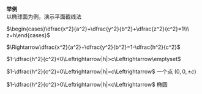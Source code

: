 **举例**  
以椭球面为例，演示平面截线法  
  
$\begin{cases}\dfrac{x^2}{a^2}+\dfrac{y^2}{b^2}+\dfrac{z^2}{c^2}=1\\\ z=h\end{cases}$  
  
$\Rightarrow\dfrac{x^2}{a^2}+\dfrac{y^2}{b^2}=1-\dfrac{h^2}{c^2}$  
  
$1-\dfrac{h^2}{c^2}<0\Leftrightarrow|h|>c\Leftrightarrow\emptyset$  
  
$1-\dfrac{h^2}{c^2}=0\Leftrightarrow|h|=c\Leftrightarrow$ 一个点 $(0,0,\pm c)$  
  
$1-\dfrac{h^2}{c^2}>0\Leftrightarrow|h|<c\Leftrightarrow$ 椭圆  
